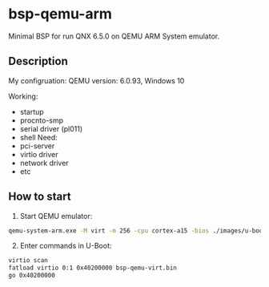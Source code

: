 # bsp-qemu-arm
Minimal BSP for run QNX 6.5.0 on QEMU ARM System emulator.

## Description

My configruation: QEMU version: 6.0.93, Windows 10

Working:
 - startup
 - procnto-smp
 - serial driver (pl011)
 - shell
Need:
 - pci-server
 - virtio driver
 - network driver
 - etc


## How to start

1. Start QEMU emulator:
```sh
qemu-system-arm.exe -M virt -m 256 -cpu cortex-a15 -bios ./images/u-boot.bin -hda fat:rw:./images -vga none -serial stdio
```

2. Enter commands in U-Boot:
```sh
virtio scan
fatload virtio 0:1 0x40200000 bsp-qemu-virt.bin
go 0x40200000
```

